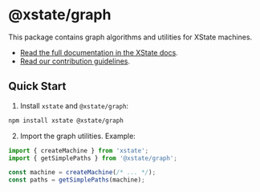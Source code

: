 # @xstate/graph

This package contains graph algorithms and utilities for XState machines.

- [Read the full documentation in the XState docs](https://xstate.js.org/docs/packages/xstate-graph/).
- [Read our contribution guidelines](https://github.com/statelyai/xstate/blob/main/CONTRIBUTING.md).

## Quick Start

1. Install `xstate` and `@xstate/graph`:

```bash
npm install xstate @xstate/graph
```

2. Import the graph utilities. Example:

```js
import { createMachine } from 'xstate';
import { getSimplePaths } from '@xstate/graph';

const machine = createMachine(/* ... */);
const paths = getSimplePaths(machine);
```
